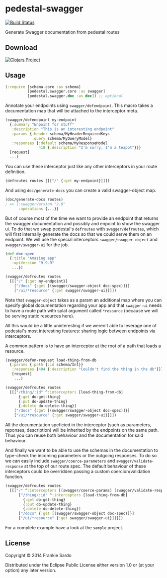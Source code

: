 # pedestal-swagger

[![Build Status](https://secure.travis-ci.org/frankiesardo/pedestal-swagger.png)](http://travis-ci.org/frankiesardo/pedestal-swagger)

Generate Swagger documentation from pedestal routes

## Download

[![Clojars Project](http://clojars.org/pedestal-swagger/latest-version.svg)](http://clojars.org/pedestal-swagger)

## Usage

```clojure
(:require [schema.core :as schema]
          [pedestal.swagger.core :as swagger]
          [pedestal.swagger.doc :as doc]) ;; optional
```


Annotate your endpoints using `swagger/defendpoint`. This macro takes a documentation map that will be attached to the interceptor meta.

```clojure
(swagger/defendpoint my-endpoint
  {:summary "Enpoint for stuff"
   :description "This is an interesting endpoint"
   :params {:header schema/MyHeaderRequiredKeys
            :query schema/MyQueryModel}
   :responses {:default schema/MyResponseModel
               418 {:description "I'm sorry, I'm a teapot"}}}
  [request]
  ...)
```

You can use these interceptor just like any other interceptors in your route definition.

```clojure
(defroutes routes [[["/" {:get my-endpoint}]]])
```


And using `doc/generate-docs` you can create a valid swagger-object map.

```clojure
(doc/generate-docs routes)
; => {:swaggerVersion "2.0"
      :operations {...}}
```

But of course most of the time we want to provide an endpoint that returns the swagger documentation and possibly and enpoint to show the swagger ui. To do that we swap pedestal's `defroutes` with `swagger/defroutes`, which will first internally generate the docs so that we could serve them on an endpoint. We will use the special interceptors `swagger/swagger-object` and `swagger/swagger-ui` for the job.

```clojure
(def doc-spec
  {:title "Amazing app"
   :apiVersion "9.9.9"
   ...})

(swagger/defroutes routes
  [[["/" {:get my-endpoint}]
    ["/docs" {:get [(swagger/swagger-object doc-spec)]}]
    ["/ui/*resource" {:get swagger/swagger-ui}]]])
```
Note that `swagger-object` takes as a param an additional map where you can specify global documentation regarding your app and that `swagger-ui` needs to have a route path with splat argument called `*resource` (because we will be serving static resources here).

All this would be a little uninteresting if we weren't able to leverage one of pedestal's most interesting features: sharing logic between endpoints via interceptors.

A common pattern is to have an interceptor at the root of a path that loads a resource.

```clojure
(swagger/defon-request load-thing-from-db
  {:params {:path {:id schema/Int}}
   :responses {404 {:description "Couldn't find the thing in the db"}}}
   [request]
    ...)

(swagger/defroutes routes
  [[["/thing/:id" ^:interceptors [load-thing-from-db]
      {:get do-get-thing}
      {:put do-update-thing}
      {:delete do-delete-thing}]
    ["/docs" {:get [(swagger/swagger-object doc-spec)]}]
    ["/ui/*resource" {:get swagger/swagger-ui}]]])
```
All the documentation speficied in the interceptor (such as parameters, reponses, description) will be inherited by the endpoints on the same path. Thus you can reuse both behaviour and the documentation for said behaviour.

And finally we want to be able to use the schemas in the documentation to type-check the incoming parameters or the outgoing responses. To do so we can easily include `swagger/coerce-parameters` and `swagger/validate-response` at the top of our route spec. The default behaviour of these interceptors could be overridden passing a custom coercion/validation function.

```clojure
(swagger/defroutes routes
  [[["/" ^:interceptors [(swagger/coerce-params) (swagger/validate-response)]
      ["/thing/:id" ^:interceptors [load-thing-from-db]
        {:get do-get-thing}
        {:put do-update-thing}
        {:delete do-delete-thing}]
      ["/docs" {:get [(swagger/swagger-object doc-spec)]}]
      ["/ui/*resource" {:get swagger/swagger-ui}]]]])
```

For a complete example have a look at the `sample` project.


## License

Copyright © 2014 Frankie Sardo

Distributed under the Eclipse Public License either version 1.0 or (at
your option) any later version.

